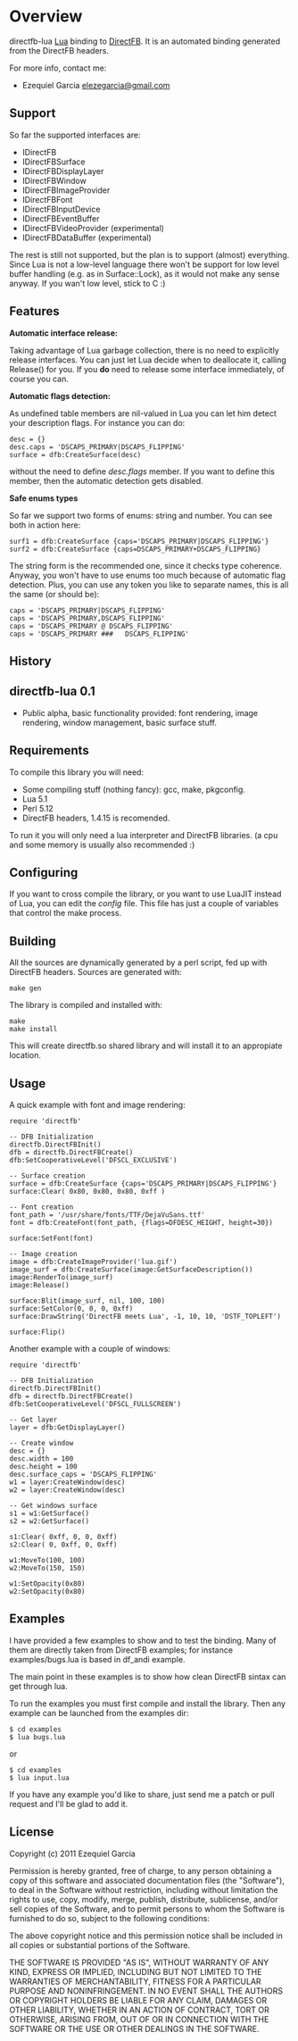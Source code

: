 Overview
========

directfb-lua [Lua](http://www.lua.org) binding to [DirectFB](http://directfb.org).
It is an automated binding generated from the DirectFB headers.

For more info, contact me:

* Ezequiel Garcia elezegarcia@gmail.com

Support
-------

So far the supported interfaces are:

* IDirectFB
* IDirectFBSurface
* IDirectFBDisplayLayer
* IDirectFBWindow
* IDirectFBImageProvider
* IDirectFBFont
* IDirectFBInputDevice
* IDirectFBEventBuffer
* IDirectFBVideoProvider (experimental)
* IDirectFBDataBuffer (experimental)

The rest is still not supported, but the plan is to support (almost) everything.
Since Lua is not a low-level language there won't be support for low level buffer 
handling (e.g. as in Surface::Lock), as it would not make any sense anyway. 
If you wan't low level, stick to C :)

Features
--------

**Automatic interface release:**

Taking advantage of Lua garbage collection, there is no need to explicitly 
release interfaces. You can just let Lua decide when to deallocate it,
calling Release() for you. 
If you **do** need to release some interface immediately, of course you can.

**Automatic flags detection:**

As undefined table members are nil-valued in Lua you can let him
detect your description flags. For instance you can do:

    desc = {}
    desc.caps = 'DSCAPS_PRIMARY|DSCAPS_FLIPPING'
    surface = dfb:CreateSurface(desc)

without the need to define *desc.flags* member. If you want to define this member,
then the automatic detection gets disabled.

**Safe enums types**

So far we support two forms of enums: string and number. You can see both in action here:

    surf1 = dfb:CreateSurface {caps='DSCAPS_PRIMARY|DSCAPS_FLIPPING'}
	surf2 = dfb:CreateSurface {caps=DSCAPS_PRIMARY+DSCAPS_FLIPPING}

The string form is the recommended one, since it checks type coherence. Anyway, you won't have to use enums too much because of automatic flag detection. Plus, you can use any token you like to separate names, this is all the same (or should be):

    caps = 'DSCAPS_PRIMARY|DSCAPS_FLIPPING'
    caps = 'DSCAPS_PRIMARY,DSCAPS_FLIPPING'
    caps = 'DSCAPS_PRIMARY @ DSCAPS_FLIPPING'
    caps = 'DSCAPS_PRIMARY ###   DSCAPS_FLIPPING'

History
-------

## directfb-lua 0.1

* Public alpha, basic functionality provided: font rendering, image rendering, window management, basic surface stuff.

Requirements
------------

To compile this library you will need:

* Some compiling stuff (nothing fancy): gcc, make, pkgconfig.
* Lua 5.1
* Perl 5.12
* DirectFB headers, 1.4.15 is recomended.

To run it you will only need a lua interpreter and DirectFB libraries.
(a cpu and some memory is usually also recommended :)

Configuring
-----------

If you want to cross compile the library, or you
want to use LuaJIT instead of Lua, you can edit the *config* file.
This file has just a couple of variables that control the make process.

Building
--------

All the sources are dynamically generated by a perl script, 
fed up with DirectFB headers. Sources are generated with:

    make gen

The library is compiled and installed with:

    make
	make install

This will create directfb.so shared library and will install it to an appropiate location.

Usage
-----

A quick example with font and image rendering:

    require 'directfb'

    -- DFB Initialization
    directfb.DirectFBInit()
    dfb = directfb.DirectFBCreate()
    dfb:SetCooperativeLevel('DFSCL_EXCLUSIVE')

    -- Surface creation
    surface = dfb:CreateSurface {caps='DSCAPS_PRIMARY|DSCAPS_FLIPPING'}
	surface:Clear( 0x80, 0x80, 0x80, 0xff )

    -- Font creation
    font_path = '/usr/share/fonts/TTF/DejaVuSans.ttf'
    font = dfb:CreateFont(font_path, {flags=DFDESC_HEIGHT, height=30})

    surface:SetFont(font)

    -- Image creation
    image = dfb:CreateImageProvider('lua.gif')
    image_surf = dfb:CreateSurface(image:GetSurfaceDescription())
    image:RenderTo(image_surf)
	image:Release()

	surface:Blit(image_surf, nil, 100, 100)
	surface:SetColor(0, 0, 0, 0xff)
	surface:DrawString('DirectFB meets Lua', -1, 10, 10, 'DSTF_TOPLEFT')

	surface:Flip()

Another example with a couple of windows:

    require 'directfb'

    -- DFB Initialization
    directfb.DirectFBInit()
    dfb = directfb.DirectFBCreate()
    dfb:SetCooperativeLevel('DFSCL_FULLSCREEN')

    -- Get layer
    layer = dfb:GetDisplayLayer()

    -- Create window
    desc = {}
    desc.width = 100
    desc.height = 100
    desc.surface_caps = 'DSCAPS_FLIPPING'
    w1 = layer:CreateWindow(desc)
    w2 = layer:CreateWindow(desc)

    -- Get windows surface
    s1 = w1:GetSurface()
    s2 = w2:GetSurface()
 
    s1:Clear( 0xff, 0, 0, 0xff)
    s2:Clear( 0, 0xff, 0, 0xff)

    w1:MoveTo(100, 100)
    w2:MoveTo(150, 150)

    w1:SetOpacity(0x80)
    w2:SetOpacity(0x80)

Examples
--------

I have provided a few examples to show and to test the binding.
Many of them are directly taken from DirectFB examples; for instance
examples/bugs.lua is based in df\_andi example.

The main point in these examples is to show how clean DirectFB sintax
can get through lua.

To run the examples you must first compile and install the library.
Then any example can be launched from the examples dir:

    $ cd examples
    $ lua bugs.lua

or 

    $ cd examples
    $ lua input.lua

If you have any example you'd like to share, just send me a patch or pull
request and I'll be glad to add it.

License
-------

Copyright (c) 2011 Ezequiel Garcia

Permission is hereby granted, free of charge, to any person
obtaining a copy of this software and associated documentation
files (the "Software"), to deal in the Software without
restriction, including without limitation the rights to use,
copy, modify, merge, publish, distribute, sublicense, and/or sell
copies of the Software, and to permit persons to whom the
Software is furnished to do so, subject to the following
conditions:

The above copyright notice and this permission notice shall be
included in all copies or substantial portions of the Software.

THE SOFTWARE IS PROVIDED "AS IS", WITHOUT WARRANTY OF ANY KIND,
EXPRESS OR IMPLIED, INCLUDING BUT NOT LIMITED TO THE WARRANTIES
OF MERCHANTABILITY, FITNESS FOR A PARTICULAR PURPOSE AND
NONINFRINGEMENT. IN NO EVENT SHALL THE AUTHORS OR COPYRIGHT
HOLDERS BE LIABLE FOR ANY CLAIM, DAMAGES OR OTHER LIABILITY,
WHETHER IN AN ACTION OF CONTRACT, TORT OR OTHERWISE, ARISING
FROM, OUT OF OR IN CONNECTION WITH THE SOFTWARE OR THE USE OR
OTHER DEALINGS IN THE SOFTWARE.
